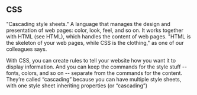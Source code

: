 ## CSS

"Cascading style sheets." A language that manages the design and presentation of web pages: color, look, feel, and so on. It works together with HTML (see HTML), which handles the content of web pages. "HTML is the skeleton of your web pages, while CSS is the clothing," as one of our colleagues says.

With CSS, you can create rules to tell your website how you want it to display information. And you can keep the commands for the style stuff -- fonts, colors, and so on -- separate from the commands for the content. They’re called “cascading” because you can have multiple style sheets, with one style sheet inheriting properties (or “cascading”)
